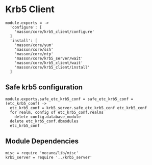 
# Krb5 Client

    module.exports = ->
      'configure': [
        'masson/core/krb5_client/configure'
      ]
      'install': [
        'masson/core/yum'
        'masson/core/ssh'
        'masson/core/ntp'
        'masson/core/krb5_server/wait'
        'masson/core/krb5_client/wait'
        'masson/core/krb5_client/install'
      ]

## Safe krb5 configuration

    module.exports.safe_etc_krb5_conf = safe_etc_krb5_conf = (etc_krb5_conf) ->
      etc_krb5_conf = krb5_server.safe_etc_krb5_conf etc_krb5_conf
      for realm, config of etc_krb5_conf.realms
        delete config.database_module
      delete etc_krb5_conf.dbmodules
      etc_krb5_conf

## Module Dependencies

    misc = require 'mecano/lib/misc'
    krb5_server = require '../krb5_server'
